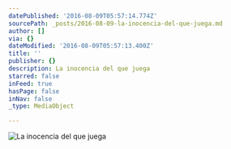 ```yaml
---
datePublished: '2016-08-09T05:57:14.774Z'
sourcePath: _posts/2016-08-09-la-inocencia-del-que-juega.md
author: []
via: {}
dateModified: '2016-08-09T05:57:13.400Z'
title: ''
publisher: {}
description: La inocencia del que juega
starred: false
inFeed: true
hasPage: false
inNav: false
_type: MediaObject

---
```

![La inocencia del que juega](https://the-grid-user-content.s3-us-west-2.amazonaws.com/8059a5ba-5358-4a23-be88-97291bc83061.jpg)